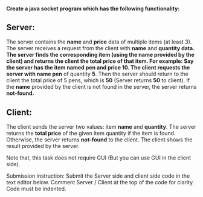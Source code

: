 #### Create a java socket program which has the following functionality:

## **Server:**
The server contains the **name** and **price** data of multiple items (at least 3). The server receives a request from the client with **name** and **quantity **data. The server finds the corresponding item (using the name provided by the client) and returns the client the total price of that item.
For example: Say the server has the item named **pen** and price **10**. The client requests the server with name** pen** of quantity **5**. Then the server should return to the client the total price of 5 pens, which is **50** (Server returns **50** to client).
If the **name** provided by the client is not found in the server, the server returns **not-found.**       

## **Client:** 
The client sends the server two values: item **name** and **quantity**. The server returns the **total price** of the given item quantity if the item is found. Otherwise, the server returns **not-found** to the client. The client shows the result provided by the server.   

Note that, this task does not require GUI (But you can use GUI in the client side).

Submission instruction: Submit the Server side and client side code in the text editor below. Comment Server / Client at the top of the code for clarity. Code must be indented. 